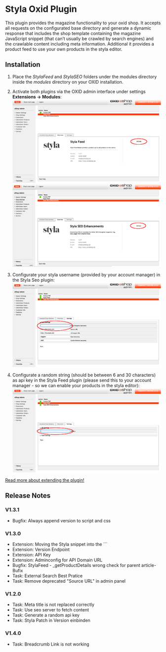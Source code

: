 # Styla Oxid Plugin

This plugin provides the magazine functionality to your oxid shop. It accepts all requests on the configurated base directory and generate a dynamic response that includes the shop template containing the magazine JavaScript snippet (that can’t usually be crawled by search engines) and the crawlable content including meta information. Additional it provides a product feed to use your own products in the styla editor.

## Installation

1. Place the *StylaFeed* and *StylaSEO* folders under the modules directory inside the *modules* directory on your OXID installation.

2. Activate both plugins via the OXID admin interface under settings **Extensions -> Modules**:
![Activate Feed Plugin](/readme/readme_activate_feed.png)
![Activate Seo Plugin](/readme/readme_activate_seo.png)

3. Configurate your styla username (provided by your account manager) in the Styla Seo plugin:
![Configure Username](/readme/readme_styla_username.png)

4. Configurate a random string (should be between 6 and 30 characters) as api key in the Styla Feed plugin (please send this to your account manager - so we can enable your products in the styla editor):
![Configurate Api Key](/readme/readme_api_key.png)

[Read more about extending the plugin!](modules/StylaFeed/Extending.md)

## Release Notes

### V1.3.1
- Bugfix: Always append version to script and css

### V1.3.0
- Extension: Moving the Styla snippet into the `<head>``
- Extension: Version Endpoint
- Extension: API Key
- Extension: Adminconfig for API Domain URL
- Bugfix: StylaFeed - _getProductDetails wrong check for parent article- Bufix
- Task: External Search Best Pratice
- Task: Remove deprecated "Source URL" in admin panel

### V1.2.0
- Task: Meta title is not replaced correctly
- Task: Use seo server to fetch content
- Task: Generate a random api key
- Task: Styla Patch in Version einbinden

### V1.4.0
- Task: Breadcrumb Link is not working
